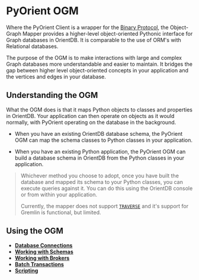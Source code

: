 
# PyOrient OGM

Where the PyOrient Client is a wrapper for the [Binary Protocol](../internals/Network-Binary-Protocol.md), the Object-Graph Mapper provides a higher-level object-oriented Pythonic interface for Graph databases in OrientDB.  It is comparable to the use of ORM's with Relational databases.

The purpose of the OGM is to make interactions with large and complex Graph databases more understandable and easier to maintain.  It bridges the gap between higher level object-oriented concepts in your application and the vertices and edges in your database.

## Understanding the OGM

What the OGM does is that it maps Python objects to classes and properties in OrientDB.  Your application can then operate on objects as it would normally, with PyOrient operating on the database in the background.

- When you have an existing OrientDB database schema, the PyOrient OGM can map the schema classes to Python classes in your application.

- When you have an existing Python application, the PyOrient OGM can build a database schema in OrientDB from the Python classes in your application.

>Whichever method you choose to adopt, once you have built the database and mapped its schema to your Python classes, you can execute queries against it.  You can do this using the OrientDB console or from within your application.
>
>Currently, the mapper does not support [`TRAVERSE`](../sql/SQL-Traverse.md) and it's support for Gremlin is functional, but limited.

## Using the OGM

- [**Database Connections**](PyOrient-OGM-Connection.md)
- [**Working with Schemas**](PyOrient-OGM-Schemas.md)
- [**Working with Brokers**](PyOrient-OGM-Brokers.md)
- [**Batch Transactions**](PyOrient-OGM-Batch.md)
- [**Scripting**](PyOrient-OGM-Scripts.md)

